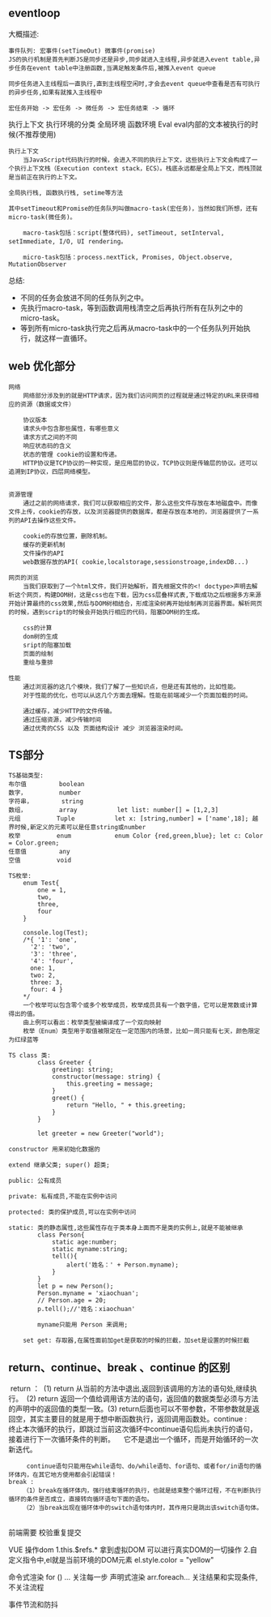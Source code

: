 ## eventloop

大概描述:

	事件队列: 宏事件(setTimeOut) 微事件(promise)
	JS的执行机制是首先判断JS是同步还是异步,同步就进入主线程,异步就进入event table,异步任务在event table中注册函数,当满足触发条件后,被推入event queue
	
	同步任务进入主线程后一直执行,直到主线程空闲时,才会去event queue中查看是否有可执行的异步任务,如果有就推入主线程中
	
	宏任务开始 -> 宏任务 -> 微任务 -> 宏任务结束 -> 循环

执行上下文
	执行环境的分类
		全局环境
		函数环境
		Eval eval内部的文本被执行的时候(不推荐使用)

	执行上下文	
		当JavaScript代码执行的时候，会进入不同的执行上下文，这些执行上下文会构成了一个执行上下文栈（Execution context stack，ECS）。栈底永远都是全局上下文，而栈顶就是当前正在执行的上下文。
		
	全局执行栈, 函数执行栈, setime等方法
	
	其中setTimeout和Promise的任务队列叫做macro-task(宏任务)，当然如我们所想，还有micro-task(微任务)。
	
		macro-task包括：script(整体代码), setTimeout, setInterval, setImmediate, I/O, UI rendering。
	
		micro-task包括：process.nextTick, Promises, Object.observe, MutationObserver

总结: 

- 不同的任务会放进不同的任务队列之中。
- 先执行macro-task，等到函数调用栈清空之后再执行所有在队列之中的micro-task。	
- 等到所有micro-task执行完之后再从macro-task中的一个任务队列开始执行，就这样一直循环。

## web 优化部分

	网络
		网络部分涉及到的就是HTTP请求，因为我们访问网页的过程就是通过特定的URL来获得相应的资源（数据或文件）
		
		协议版本
		请求头中包含那些属性，有哪些意义
		请求方式之间的不同
		响应状态码的含义
		状态的管理 cookie的设置和传递。
		HTTP协议是TCP协议的一种实现，是应用层的协议，TCP协议则是传输层的协议。还可以追溯到IP协议，四层网络模型。


	资源管理
		通过之前的网络请求，我们可以获取相应的文件，那么这些文件存放在本地磁盘中。而像文件上传，cookie的存放，以及浏览器提供的数据库，都是存放在本地的，浏览器提供了一系列的API去操作这些文件。
	
		cookie的存放位置，删除机制。
		缓存的更新机制
		文件操作的API
		web数据存放的API( cookie,localstorage,sessionstroage,indexDB...)
	
	网页的浏览
		当我们获取到了一个html文件，我们开始解析，首先根据文件的<! doctype>声明去解析这个网页，构建DOM树，这是css也在下载，因为css层叠样式表,下载成功之后根据多方来源开始计算最终的css效果,然后与DOM树相结合，形成渲染树再开始绘制再浏览器界面。解析网页的时候，遇到script的时候会开始执行相应的代码，阻塞DOM树的生成。
	
		css的计算
		dom树的生成
		sript的阻塞加载
		页面的绘制
		重绘与重排
	
	性能
		通过浏览器的这几个模块，我们了解了一些知识点，但是还有其他的，比如性能。
		对于性能的优化，也可以从这几个方面去理解。性能在前端减少一个页面加载的时间。
	
		通过缓存，减少HTTP的文件传输。
		通过压缩资源，减少传输时间
		通过优秀的CSS 以及 页面结构设计 减少 浏览器渲染时间。

## TS部分

	TS基础类型:
	布尔值			boolean
	数字，			number
	字符串，		string
	数组，			array			let list: number[] = [1,2,3]
	元组			Tuple			let x: [string,number] = ['name',18]; 越界时候,新定义的元素可以是任意string或number
	枚举			enum			enum Color {red,green,blue}; let c: Color = Color.green;
	任意值			any
	空值			void
	
	TS枚举:
		enum Test{
			one = 1,
			two,
			three,
			four
		}
	
		console.log(Test);
		/*{ '1': 'one',
		  '2': 'two',
		  '3': 'three',
		  '4': 'four',
		  one: 1,
		  two: 2,
		  three: 3,
		  four: 4 }
		*/
		一个枚举可以包含零个或多个枚举成员，枚举成员具有一个数字值，它可以是常数或计算得出的值。
		由上例可以看出：枚举类型被编译成了一个双向映射
		枚举（Enum）类型用于取值被限定在一定范围内的场景，比如一周只能有七天，颜色限定为红绿蓝等
	
	TS class 类:
			class Greeter {
				greeting: string;
				constructor(message: string) {
					this.greeting = message;
				}
				greet() {
					return "Hello, " + this.greeting;
				}
			}
	
			let greeter = new Greeter("world");
	
	constructor 用来初始化数据的
	
	extend 继承父类; super() 超类;
	
	public: 公有成员
	
	private: 私有成员,不能在实例中访问
	
	protected: 类的保护成员,可以在实例中访问
	
	static: 类的静态属性,这些属性存在于类本身上面而不是类的实例上,就是不能被继承
			class Person{
				static age:number;
				static myname:string;
				tell(){
					alert('姓名：' + Person.myname);
				}
			}
			let p = new Person();
			Person.myname = 'xiaochuan';
			// Person.age = 20;
			p.tell();//'姓名：xiaochuan'
		
			myname只能用 Person 来调用;
	
		set get: 存取器,在属性面前加get是获取的时候的拦截，加set是设置的时候拦截

## return、continue、break 、continue 的区别 

​	return ： 
​		  (1) return 从当前的方法中退出,返回到该调用的方法的语句处,继续执行。
​		  (2) return 返回一个值给调用该方法的语句，返回值的数据类型必须与方法的声明中的返回值的类型一致。
​		  (3) return后面也可以不带参数，不带参数就是返回空，其实主要目的就是用于想中断函数执行，返回调用函数处。
​	continue : 
​	　　终止本次循环的执行，即跳过当前这次循环中continue语句后尚未执行的语句，接着进行下一次循环条件的判断。
​	　  它不是退出一个循环，而是开始循环的一次新迭代。

		 continue语句只能用在while语句、do/while语句、for语句、或者for/in语句的循环体内，在其它地方使用都会引起错误！
	break :
		（1）break在循环体内，强行结束循环的执行，也就是结束整个循环过程，不在判断执行循环的条件是否成立，直接转向循环语句下面的语句。
		（2）当break出现在循环体中的switch语句体内时，其作用只是跳出该switch语句体。

​	
前端需要 校验重复提交


VUE 操作dom 
1.this.$refs.* 拿到虚拟DOM 可以进行真实DOM的一切操作
2.自定义指令中,el就是当前环境的DOM元素
	el.style.color = "yellow"
	

命令式渲染
	for () ...
	关注每一步
声明式渲染
	arr.foreach...
	关注结果和实现条件,不关注流程
	
	
	
事件节流和防抖

